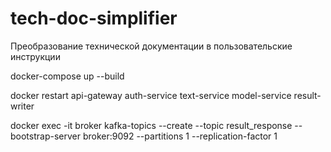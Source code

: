 # tech-doc-simplifier
Преобразование технической документации в пользовательские инструкции

docker-compose up --build

docker restart api-gateway auth-service text-service model-service result-writer

docker exec -it broker kafka-topics --create --topic result_response --bootstrap-server broker:9092 --partitions 1 --replication-factor 1


